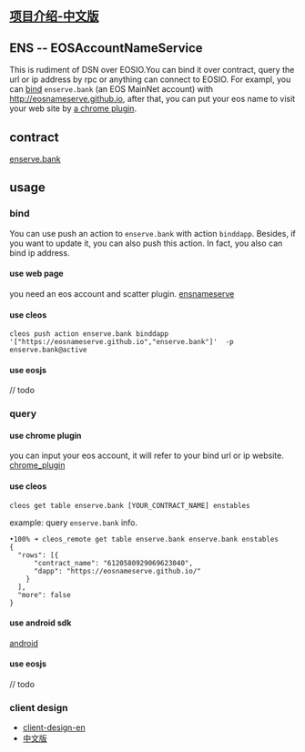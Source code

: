 
###
[项目介绍-中文版](https://github.com/EOSNameServe/ENS/blob/master/README-zh.md)
----

## ENS -- EOSAccountNameService

This is rudiment of DSN over EOSIO.You can bind it over contract, query the url or ip address by rpc or anything can connect to EOSIO.
For exampl, you can [bind](http://eosnameserve.github.io) `enserve.bank` (an EOS MainNet account) with http://eosnameserve.github.io, after that, you can put your eos name to visit your web site by [a chrome plugin](https://github.com/fengqiyue/ensProtocolParser).

## contract
[enserve.bank](https://bloks.io/account/enserve.bank)


## usage

### bind 

You can use push an action to `enserve.bank` with action `binddapp`.
Besides, if you want to update it, you can also push this action.
In fact, you also can bind ip address.

#### use web page
  you need an eos account and scatter plugin.
  [ensnameserve](https://eosnameserve.github.io/#/)

#### use cleos 
```
cleos push action enserve.bank binddapp '["https://eosnameserve.github.io","enserve.bank"]'  -p enserve.bank@active

```

#### use eosjs
// todo


### query

#### use chrome plugin
you can input your eos account, it will refer to your bind url or ip website.
[chrome_plugin](https://github.com/fengqiyue/ensProtocolParser)

#### use cleos 

```
cleos get table enserve.bank [YOUR_CONTRACT_NAME] enstables
```

example: query `enserve.bank` info.
```
•100% ➜ cleos_remote get table enserve.bank enserve.bank enstables
{
  "rows": [{
      "contract_name": "6120580929069623040",
      "dapp": "https://eosnameserve.github.io/"
    }
  ],
  "more": false
}
```
#### use android sdk
[android](https://github.com/zguop/ens-android-client)

#### use eosjs
// todo

### client design
+ [client-design-en](https://github.com/flyer88/ENS/blob/HEAD/client-design-en.md)
+ [中文版](https://github.com/flyer88/ENS/blob/HEAD/client-design-zh.md)


